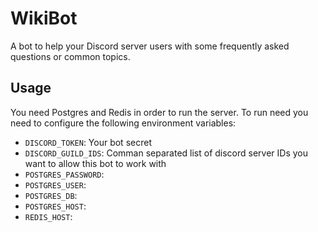 # WikiBot

A bot to help your Discord server users with some frequently asked questions or
common topics.

## Usage

You need Postgres and Redis in order to run the server. To run need you need to
configure the following environment variables:

* `DISCORD_TOKEN`: Your bot secret
* `DISCORD_GUILD_IDS`: Comman separated list of discord server IDs you want to
  allow this bot to work with
* `POSTGRES_PASSWORD`:
* `POSTGRES_USER`:
* `POSTGRES_DB`:
* `POSTGRES_HOST`:
* `REDIS_HOST`:


